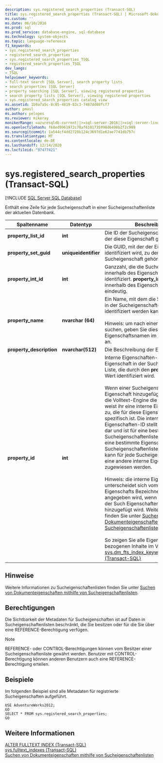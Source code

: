 ```yaml
---
description: sys.registered_search_properties (Transact-SQL)
title: sys.registered_search_properties (Transact-SQL) | Microsoft-Dokumentation
ms.custom: ''
ms.date: 06/10/2016
ms.prod: sql
ms.prod_service: database-engine, sql-database
ms.technology: system-objects
ms.topic: language-reference
f1_keywords:
- sys.registered_search_properties
- registered_search_properties
- sys.registered_search_properties_TSQL
- registered_search_properties_TSQL
dev_langs:
- TSQL
helpviewer_keywords:
- full-text search [SQL Server], search property lists
- search properties [SQL Server]
- property searching [SQL Server], viewing registered properties
- search property lists [SQL Server], viewing registered properties
- sys.registered_search_properties catalog view
ms.assetid: 1b9a7a5c-8c05-4819-83c3-7487dd08fcf7
author: pmasl
ms.author: pelopes
ms.reviewer: mikeray
monikerRange: =azuresqldb-current||>=sql-server-2016||>=sql-server-linux-2017||=azuresqldb-mi-current
ms.openlocfilehash: f68ed9961972c78af6101735998d6498b2f2c909
ms.sourcegitcommit: 1a544cf4dd2720b124c3697d1e62ae7741db757c
ms.translationtype: MT
ms.contentlocale: de-DE
ms.lasthandoff: 12/14/2020
ms.locfileid: "97477421"
---
```

# <a name="sysregistered_search_properties-transact-sql"></a>sys.registered_search_properties (Transact-SQL)
[!INCLUDE [SQL Server SQL Database](../../includes/applies-to-version/sql-asdb.md)]

  Enthält eine Zeile für jede Sucheigenschaft in einer Sucheigenschaftenliste der aktuellen Datenbank.  
  
|Spaltenname|Datentyp|Beschreibung|  
|-----------------|---------------|-----------------|  
|**property_list_id**|**int**|Die ID der Sucheigenschaftenliste, zu der diese Eigenschaft gehört.|  
|**property_set_guid**|**uniqueidentifier**|Die GUID, mit der der Eigenschaftensatz identifiziert wird, zu dem die Sucheigenschaft gehört.|  
|**property_int_id**|**int**|Ganzzahl, die die Sucheigenschaft innerhalb des Eigenschaftensatzes identifiziert. **property_int_id** ist innerhalb des Eigenschaften Satzes eindeutig.|  
|**property_name**|**nvarchar (64)**|Ein Name, mit dem die Sucheigenschaft in der Sucheigenschaftenliste eindeutig identifiziert werden kann.<br /><br /> Hinweis: um nach einer Eigenschaft zu suchen, geben Sie diesen Eigenschaftsnamen im [enthält](../../t-sql/queries/contains-transact-sql.md) -Prädikat an.|  
|**property_description**|**nvarchar(512)**|Die Beschreibung der Eigenschaft.|  
|**property_id**|**int**|Interne Eigenschaften-ID der Such Eigenschaft in der Such Eigenschaften Liste, die durch den **property_list_id** Wert identifiziert wird.<br /><br /> Wenn einer Sucheigenschaftenliste eine Eigenschaft hinzugefügt wird, registriert die Volltext-Engine die Eigenschaft und weist ihr eine interne Eigenschaften-ID zu, die für diese Eigenschaftenliste spezifisch ist. Die interne Eigenschaften-ID stellt eine ganze Zahl dar und ist für eine bestimmte Sucheigenschaftenliste eindeutig. Wenn eine bestimmte Eigenschaft für mehrere Sucheigenschaftenlisten registriert wird, kann für jede Sucheigenschaftenliste eine andere interne Eigenschaften-ID zugewiesen werden.<br /><br /> Hinweis: die interne Eigenschaften-ID unterscheidet sich vom ganzzahligen Eigenschafts Bezeichner, der angegeben wird, wenn die Eigenschaft der Such Eigenschaften Liste hinzugefügt wird. Weitere Informationen finden Sie unter [Suchen von Dokumenteigenschaften mithilfe von Sucheigenschaftenlisten](../../relational-databases/search/search-document-properties-with-search-property-lists.md).<br /><br /> So zeigen Sie alle Eigenschaften bezogenen Inhalte im Volltextindex an: <br />                  [sys.dm_fts_index_keywords_by_property &#40;Transact-SQL&#41;](../../relational-databases/system-dynamic-management-views/sys-dm-fts-index-keywords-by-property-transact-sql.md)|  
  
## <a name="remarks"></a>Hinweise  
 Weitere Informationen zu Sucheigenschaftenlisten finden Sie unter [Suchen von Dokumenteigenschaften mithilfe von Sucheigenschaftenlisten](../../relational-databases/search/search-document-properties-with-search-property-lists.md).  
  
## <a name="permissions"></a>Berechtigungen  
 Die Sichtbarkeit der Metadaten für Sucheigenschaften ist auf Daten in Sucheigenschaftenlisten beschränkt, die Sie besitzen oder für die Sie über eine REFERENCE-Berechtigung verfügen.  
  
> [!NOTE]  
>  REFERENCE- oder CONTROL-Berechtigungen können vom Besitzer einer Sucheigenschaftenliste gewährt werden. Benutzer mit CONTROL-Berechtigung können anderen Benutzern auch eine REFERENCE-Berechtigung erteilen.  
  
## <a name="examples"></a>Beispiele  
 Im folgenden Beispiel sind alle Metadaten für registrierte Sucheigenschaften aufgeführt.  
  
```  
USE AdventureWorks2012;  
GO  
SELECT * FROM sys.registered_search_properties;   
GO  
```  
  
## <a name="see-also"></a>Weitere Informationen  
 [ALTER FULLTEXT INDEX &#40;Transact-SQL&#41;](../../t-sql/statements/alter-fulltext-index-transact-sql.md)   
 [sys.fulltext_indexes &#40;Transact-SQL&#41;](../../relational-databases/system-catalog-views/sys-fulltext-indexes-transact-sql.md)   
 [Suchen von Dokumenteigenschaften mithilfe von Sucheigenschaftenlisten](../../relational-databases/search/search-document-properties-with-search-property-lists.md)  
  
  
